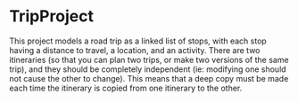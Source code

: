 # TripProject
This project  models a road trip as a linked list of stops, with each stop having a distance to travel, a location, and an activity. There are two itineraries (so that you can plan two trips, or make two versions of the same trip), and they should be completely independent (ie: modifying one should not cause the other to change). This means that a deep copy must be made each time the itinerary is copied from one itinerary to the other.
